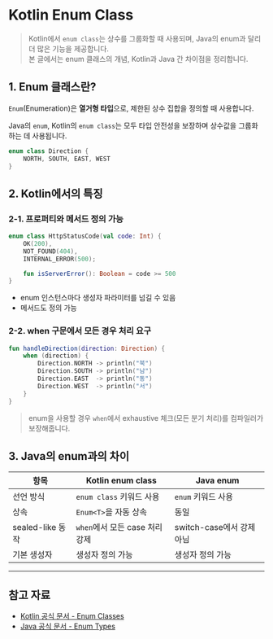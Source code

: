 # Kotlin Enum Class

> Kotlin에서 `enum class`는 상수를 그룹화할 때 사용되며, Java의 enum과 달리 더 많은 기능을 제공합니다.  
> 본 글에서는 enum 클래스의 개념, Kotlin과 Java 간 차이점을 정리합니다.  

## 1. Enum 클래스란?

`Enum`(Enumeration)은 **열거형 타입**으로, 제한된 상수 집합을 정의할 때 사용합니다.

Java의 `enum`, Kotlin의 `enum class`는 모두 타입 안전성을 보장하며 상수값을 그룹화하는 데 사용됩니다.

```kotlin
enum class Direction {
    NORTH, SOUTH, EAST, WEST
}
```

## 2. Kotlin에서의 특징

### 2-1. 프로퍼티와 메서드 정의 가능

```kotlin
enum class HttpStatusCode(val code: Int) {
    OK(200),
    NOT_FOUND(404),
    INTERNAL_ERROR(500);

    fun isServerError(): Boolean = code >= 500
}
```

* enum 인스턴스마다 생성자 파라미터를 넘길 수 있음
* 메서드도 정의 가능

### 2-2. when 구문에서 모든 경우 처리 요구

```kotlin
fun handleDirection(direction: Direction) {
    when (direction) {
        Direction.NORTH -> println("북")
        Direction.SOUTH -> println("남")
        Direction.EAST  -> println("동")
        Direction.WEST  -> println("서")
    }
}
```

> enum을 사용할 경우 `when`에서 exhaustive 체크(모든 분기 처리)를 컴파일러가 보장해줍니다.

## 3. Java의 enum과의 차이

| 항목             | Kotlin enum class      | Java enum           |
| -------------- | ---------------------- | ------------------- |
| 선언 방식          | `enum class` 키워드 사용    | `enum` 키워드 사용       |
| 상속             | `Enum<T>`을 자동 상속       | 동일                  |
| sealed-like 동작 | `when`에서 모든 case 처리 강제 | switch-case에서 강제 아님 |
| 기본 생성자         | 생성자 정의 가능              | 생성자 정의 가능           |

---

## 참고 자료

* [Kotlin 공식 문서 - Enum Classes](https://kotlinlang.org/docs/enum-classes.html)
* [Java 공식 문서 - Enum Types](https://docs.oracle.com/javase/tutorial/java/javaOO/enum.html)

